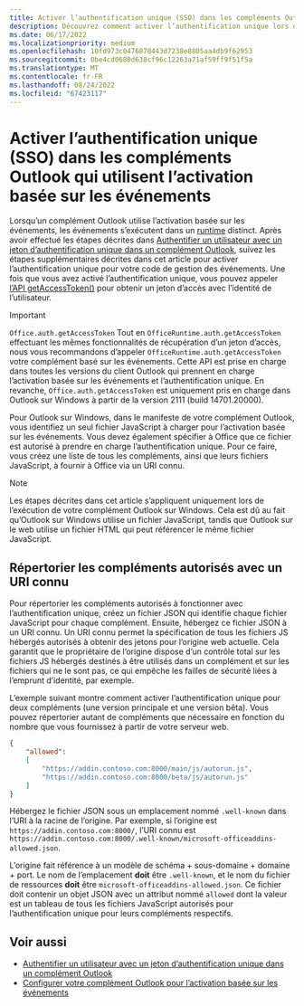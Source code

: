 ```yaml
---
title: Activer l’authentification unique (SSO) dans les compléments Outlook qui utilisent l’activation basée sur les événements
description: Découvrez comment activer l’authentification unique lors de l’utilisation d’un complément d’activation basé sur des événements.
ms.date: 06/17/2022
ms.localizationpriority: medium
ms.openlocfilehash: 10fd973c0476878443d7238e8805aa4db9f62953
ms.sourcegitcommit: 0be4cd0680d638cf96c12263a71af59ff9f51f5a
ms.translationtype: MT
ms.contentlocale: fr-FR
ms.lasthandoff: 08/24/2022
ms.locfileid: "67423117"
---
```

# <a name="enable-single-sign-on-sso-in-outlook-add-ins-that-use-event-based-activation"></a>Activer l’authentification unique (SSO) dans les compléments Outlook qui utilisent l’activation basée sur les événements

Lorsqu’un complément Outlook utilise l’activation basée sur les événements, les événements s’exécutent dans un [runtime](../testing/runtimes.md) distinct. Après avoir effectué les étapes décrites dans [Authentifier un utilisateur avec un jeton d’authentification unique dans un complément Outlook](authenticate-a-user-with-an-sso-token.md), suivez les étapes supplémentaires décrites dans cet article pour activer l’authentification unique pour votre code de gestion des événements. Une fois que vous avez activé l’authentification unique, vous pouvez appeler [l’API getAccessToken()](/javascript/api/office-runtime/officeruntime.auth) pour obtenir un jeton d’accès avec l’identité de l’utilisateur.

> [!IMPORTANT]
> `Office.auth.getAccessToken` Tout en `OfficeRuntime.auth.getAccessToken` effectuant les mêmes fonctionnalités de récupération d’un jeton d’accès, nous vous recommandons d’appeler `OfficeRuntime.auth.getAccessToken` votre complément basé sur les événements. Cette API est prise en charge dans toutes les versions du client Outlook qui prennent en charge l’activation basée sur les événements et l’authentification unique. En revanche, `Office.auth.getAccessToken` est uniquement pris en charge dans Outlook sur Windows à partir de la version 2111 (build 14701.20000).

Pour Outlook sur Windows, dans le manifeste de votre complément Outlook, vous identifiez un seul fichier JavaScript à charger pour l’activation basée sur les événements. Vous devez également spécifier à Office que ce fichier est autorisé à prendre en charge l’authentification unique. Pour ce faire, vous créez une liste de tous les compléments, ainsi que leurs fichiers JavaScript, à fournir à Office via un URI connu.

> [!NOTE]
> Les étapes décrites dans cet article s’appliquent uniquement lors de l’exécution de votre complément Outlook sur Windows. Cela est dû au fait qu’Outlook sur Windows utilise un fichier JavaScript, tandis que Outlook sur le web utilise un fichier HTML qui peut référencer le même fichier JavaScript.

## <a name="list-allowed-add-ins-with-a-well-known-uri"></a>Répertorier les compléments autorisés avec un URI connu

Pour répertorier les compléments autorisés à fonctionner avec l’authentification unique, créez un fichier JSON qui identifie chaque fichier JavaScript pour chaque complément. Ensuite, hébergez ce fichier JSON à un URI connu. Un URI connu permet la spécification de tous les fichiers JS hébergés autorisés à obtenir des jetons pour l’origine web actuelle. Cela garantit que le propriétaire de l’origine dispose d’un contrôle total sur les fichiers JS hébergés destinés à être utilisés dans un complément et sur les fichiers qui ne le sont pas, ce qui empêche les failles de sécurité liées à l’emprunt d’identité, par exemple.

L’exemple suivant montre comment activer l’authentification unique pour deux compléments (une version principale et une version bêta). Vous pouvez répertorier autant de compléments que nécessaire en fonction du nombre que vous fournissez à partir de votre serveur web.

```json
{
    "allowed":
    [
        "https://addin.contoso.com:8000/main/js/autorun.js",
        "https://addin.contoso.com:8000/beta/js/autorun.js"
    ]
}
```

Hébergez le fichier JSON sous un emplacement nommé `.well-known` dans l’URI à la racine de l’origine. Par exemple, si l’origine est `https://addin.contoso.com:8000/`, l’URI connu est `https://addin.contoso.com:8000/.well-known/microsoft-officeaddins-allowed.json`.

L’origine fait référence à un modèle de schéma + sous-domaine + domaine + port. Le nom de l’emplacement **doit** être `.well-known`, et le nom du fichier de ressources **doit** être `microsoft-officeaddins-allowed.json`. Ce fichier doit contenir un objet JSON avec un attribut nommé `allowed` dont la valeur est un tableau de tous les fichiers JavaScript autorisés pour l’authentification unique pour leurs compléments respectifs.

## <a name="see-also"></a>Voir aussi

- [Authentifier un utilisateur avec un jeton d’authentification unique dans un complément Outlook](authenticate-a-user-with-an-sso-token.md)
- [Configurer votre complément Outlook pour l’activation basée sur les événements](autolaunch.md)
